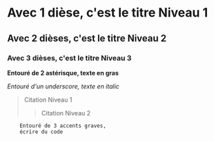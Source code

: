# Avec 1 dièse, c'est le titre Niveau 1

## Avec 2 dièses, c'est le titre Niveau 2

### Avec 3 dièses, c'est le titre Niveau 3

**Entouré de 2 astérisque, texte en gras**

_Entouré d'un underscore, texte en italic_

> Citation Niveau 1
>> Citation Niveau 2


```
    Entouré de 3 accents graves,
    écrire du code


```